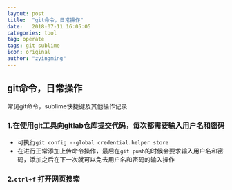 ```yaml
---
layout: post
title:  "git命令，日常操作"
date:   2018-07-11 16:05:05
categories: tool
tag: operate
tags: git sublime
icon: original
author: "zyingming"
---
```


## git命令，日常操作
常见git命令，sublime快捷键及其他操作记录

### 1.在使用git工具向gitlab仓库提交代码，每次都需要输入用户名和密码
- 可执行`git config --global credential.helper store`
- 在进行正常添加上传命令操作，最后在`git push`的时候会要求输入用户名和密码，添加之后在下一次就可以免去用户名和密码的输入操作

### 2.`ctrl+f` 打开网页搜索